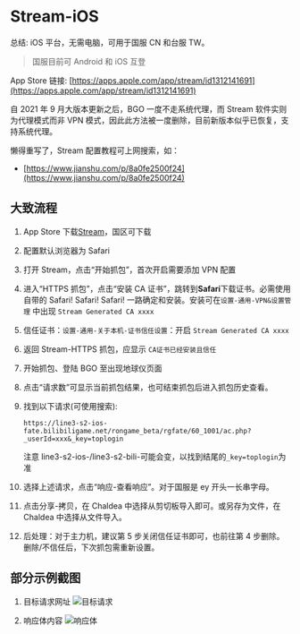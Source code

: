 # Stream-iOS

总结: iOS 平台，无需电脑，可用于国服 CN 和台服 TW。

> 国服目前可 Android 和 iOS 互登

App Store 链接: [https://apps.apple.com/app/stream/id1312141691](https://apps.apple.com/app/stream/id1312141691)

自 2021 年 9 月大版本更新之后，BGO 一度不走系统代理，而 Stream 软件实则为代理模式而非 VPN 模式，因此此方法被一度删除，目前新版本似乎已恢复，支持系统代理。

懒得重写了，Stream 配置教程可上网搜索，如：

- [https://www.jianshu.com/p/8a0fe2500f24](https://www.jianshu.com/p/8a0fe2500f24)

## 大致流程

1. App Store 下载[Stream](https://apps.apple.com/app/stream/id1312141691)，国区可下载
2. 配置默认浏览器为 Safari
3. 打开 Stream，点击“开始抓包”，首次开启需要添加 VPN 配置
4. 进入“HTTPS 抓包”，点击“安装 CA 证书”，跳转到**Safari**下载证书。必需使用自带的 Safari! Safari! Safari! 一路确定和安装。安装可在`设置-通用-VPN&设置管理` 中出现 `Stream Generated CA xxxx`
5. 信任证书：`设置-通用-关于本机-证书信任设置`：开启 `Stream Generated CA xxxx`
6. 返回 Stream-HTTPS 抓包，应显示 `CA证书已经安装且信任`
7. 开始抓包、登陆 BGO 至出现地球仪页面
8. 点击“请求数”可显示当前抓包结果，也可结束抓包后进入抓包历史查看。
9. 找到以下请求(可使用搜索):

   `https://line3-s2-ios-fate.bilibiligame.net/rongame_beta/rgfate/60_1001/ac.php?_userId=xxx&_key=toplogin`

   注意 line3-s2-ios-/line3-s2-bili-可能会变，以找到结尾的`_key=toplogin`为准

10. 选择上述请求，点击“响应-查看响应”。对于国服是 ey 开头一长串字母。
11. 点击分享-拷贝，在 Chaldea 中选择从剪切板导入即可。或另存为文件，在 Chaldea 中选择从文件导入。
12. 后处理：对于主力机，建议第 5 步关闭信任证书即可，也前往第 4 步删除。删除/不信任后，下次抓包需重新设置。

## 部分示例截图

1. 目标请求网址
   ![目标请求](/images/import_https/stream-1.webp)

2. 响应体内容
   ![响应体](/images/import_https/stream-2.webp)
